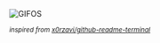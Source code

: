 <div align="justify">
<picture>
    <source media="(prefers-color-scheme: dark)" srcset="https://i.ibb.co/HX6rMgR/output-gif.gif">
    <source media="(prefers-color-scheme: light)" srcset="https://i.ibb.co/HX6rMgR/output-gif.gif">
    <img alt="GIFOS" src="https://i.ibb.co/HX6rMgR/output-gif.gif">
</picture>

<sub><i>inspired from [x0rzavi/github-readme-terminal](https://github.com/x0rzavi/github-readme-terminal)</i></sub>

</div>

<!-- Image deletion URL: https://ibb.co/9G6qfYB/17d85e8d6cf241f7f59888441422ab36 -->